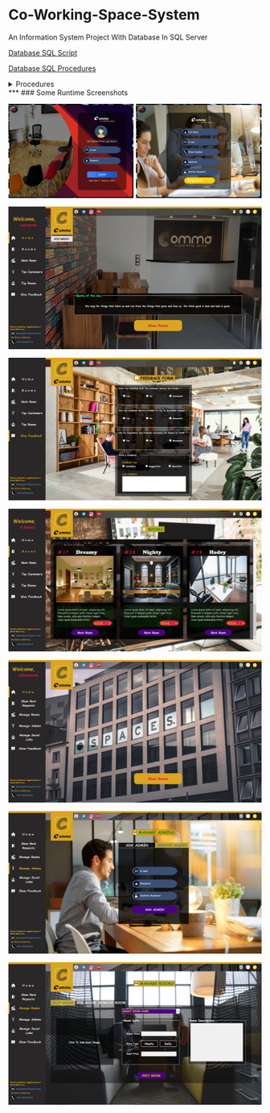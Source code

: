 # Co-Working-Space-System
An Information System Project With Database In SQL Server

[Database SQL Script](Comma/Database/CommaSpace_Database.sql)

[Database SQL Procedures](Comma/Database/Procedures/)

<details>
  <summary>Procedures</summary>
<p>
    
- [AddRoom](Comma/Database/Procedures/addRoom.sql)

</p>
</details>
***
### Some Runtime Screenshots

![](Screenshots/screenshot_1.png)

![](Screenshots/screenshot_2.png)

![](Screenshots/screenshot_3.png)

![](Screenshots/screenshot_4.png)

![](Screenshots/screenshot_5.png)

![](Screenshots/screenshot_6.png)

![](Screenshots/screenshot_7.png)
